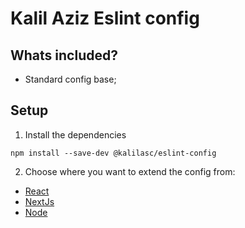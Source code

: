 # Kalil Aziz Eslint config

## Whats included?

- Standard config base;

## Setup

1. Install the dependencies
```
npm install --save-dev @kalilasc/eslint-config
```

2. Choose where you want to extend the config from:
- [React](./react.md)
- [NextJs](./next.md)
- [Node](./node.md)